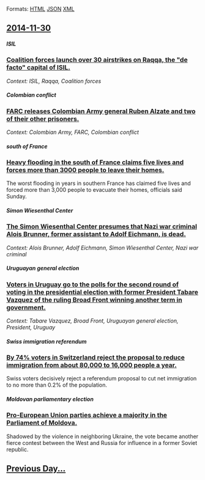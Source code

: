 
Formats: [HTML](2014/11/30/index.html)  [JSON](2014/11/30/index.json)  [XML](2014/11/30/index.xml)  

## [2014-11-30](/news/2014/11/30/index.md)

##### ISIL
### [Coalition forces launch over 30 airstrikes on Raqqa, the "de facto" capital of ISIL. ](/news/2014/11/30/coalition-forces-launch-over-30-airstrikes-on-raqqa-the-de-facto-capital-of-isil.md)
_Context: ISIL, Raqqa, Coalition forces_

##### Colombian conflict
### [FARC releases Colombian Army general Ruben Alzate and two of their other prisoners. ](/news/2014/11/30/farc-releases-colombian-army-general-ruba-c-n-alzate-and-two-of-their-other-prisoners.md)
_Context: Colombian Army, FARC, Colombian conflict_

##### south of France
### [Heavy flooding in the south of France claims five lives and forces more than 3000 people to leave their homes. ](/news/2014/11/30/heavy-flooding-in-the-south-of-france-claims-five-lives-and-forces-more-than-3000-people-to-leave-their-homes.md)
The worst flooding in years in southern France has claimed five lives and forced more than 3,000 people to evacuate their homes, officials said Sunday.

##### Simon Wiesenthal Center
### [The Simon Wiesenthal Center presumes that Nazi war criminal Alois Brunner, former assistant to Adolf Eichmann, is dead. ](/news/2014/11/30/the-simon-wiesenthal-center-presumes-that-nazi-war-criminal-alois-brunner-former-assistant-to-adolf-eichmann-is-dead.md)
_Context: Alois Brunner, Adolf Eichmann, Simon Wiesenthal Center, Nazi war criminal_

##### Uruguayan general election
### [Voters in Uruguay go to the polls for the second round of voting in the presidential election with former President Tabare Vazquez of the ruling Broad Front winning another term in government. ](/news/2014/11/30/voters-in-uruguay-go-to-the-polls-for-the-second-round-of-voting-in-the-presidential-election-with-former-president-tabara-c-va-zquez-of-the.md)
_Context: Tabare Vazquez, Broad Front, Uruguayan general election, President, Uruguay_

##### Swiss immigration referendum
### [By 74% voters in Switzerland reject the proposal to reduce immigration from about 80,000 to 16,000 people a year. ](/news/2014/11/30/by-74-voters-in-switzerland-reject-the-proposal-to-reduce-immigration-from-about-80-000-to-16-000-people-a-year.md)
Swiss voters decisively reject a referendum proposal to cut net immigration to no more than 0.2% of the population.

##### Moldovan parliamentary election
### [Pro-European Union parties achieve a majority in the Parliament of Moldova. ](/news/2014/11/30/pro-european-union-parties-achieve-a-majority-in-the-parliament-of-moldova.md)
Shadowed by the violence in neighboring Ukraine, the vote became another fierce contest between the West and Russia for influence in a former Soviet republic.

## [Previous Day...](/news/2014/11/29/index.md)

